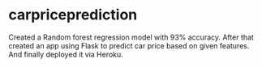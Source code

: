 # carpriceprediction
Created a Random forest regression model with 93% accuracy.
After that created an app using Flask to predict car price based on given features.
And finally deployed it via Heroku.
